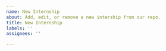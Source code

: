 ```yaml
---
name: New Internship
about: Add, edit, or remove a new intership from our repo.
title: New Internship
labels: ''
assignees: ''

---
```



